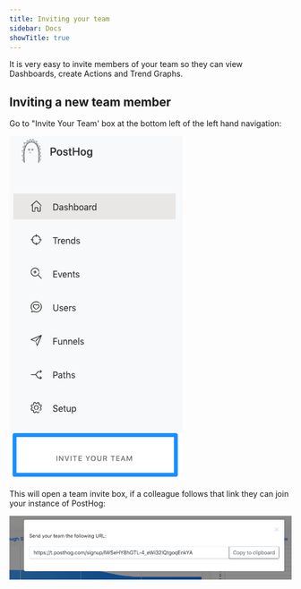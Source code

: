 ```yaml
---
title: Inviting your team
sidebar: Docs
showTitle: true
---
```


It is very easy to invite members of your team so they can view Dashboards, create Actions and Trend Graphs.

## Inviting a new team member

Go to "Invite Your Team' box at the bottom left of the left hand navigation:

![Invite team box](../../images/03/Posthog-12.png)

This will open a team invite box, if a colleague follows that link they can join your instance of PostHog:

![Invite team box](../../images/03/Posthog-13.png)
